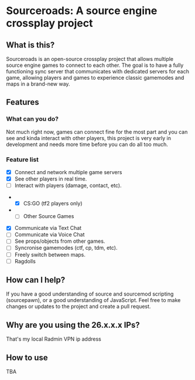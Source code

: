 # Sourceroads: A source engine crossplay project

## What is this?

Sourceroads is an open-source crossplay project that allows multiple source engine games to connect to each other. The goal is to have a fully functioning sync server that communicates with dedicated servers for each game, allowing players and games to experience classic gamemodes and maps in a brand-new way.

## Features

### What can you do?

Not much right now, games can connect fine for the most part and you can see and kinda interact with other players, this project is very early in development and needs more time before you can do all too much.

### Feature list

* [x] Connect and network multiple game servers
* [x] See other players in real time.
* [ ] Interact with players (damage, contact, etc).
- * [x] CS:GO (tf2 players only)
- * [ ] Other Source Games
* [x] Communicate via Text Chat
* [ ] Communicate via Voice Chat
* [ ] See props/objects from other games.
* [ ] Syncronise gamemodes (ctf, cp, tdm, etc).
* [ ] Freely switch between maps.
* [ ] Ragdolls

## How can I help?

If you have a good understanding of source and sourcemod scripting (sourcepawn), or a good understanding of JavaScript. Feel free to make changes or updates to the project and create a pull request.

## Why are you using the 26.x.x.x IPs?

That's my local Radmin VPN ip address

## How to use

TBA
